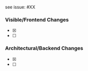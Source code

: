 see issue: #XX

### Visible/Frontend Changes
- [x] 
- [ ] 

### Architectural/Backend Changes
- [x] 
- [ ] 
